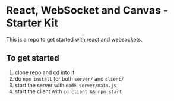 # React, WebSocket and Canvas - Starter Kit
This is a repo to get started with react and websockets.

## To get started
1. clone repo and cd into it
2. do `npm install` for both `server/` and `client/`
3. start the server with `node server/main.js`
4. start the client with `cd client && npm start`
